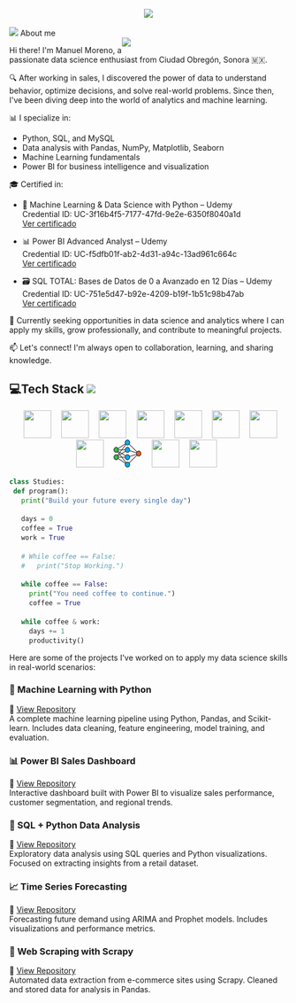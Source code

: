 </h3>
<p align="center">
  <a href="https://github.com/CodeWhiteWeb/CodeWhiteWeb"><img src="https://readme-typing-svg.herokuapp.com?color=%2336BCF7&center=true&vCenter=true&lines=Hi+%2C+welcome+to+my+Github;I+am+Manuel+Moreno;Data+science;%3C3"></a>
</p>
<!--About me icono-->
<picture><img src = "https://github.com/7oSkaaa/7oSkaaa/blob/main/Images/about_me.gif?raw=true" width = 50px></picture> About me

<!--GIF-->
<div>
  <img align="right" src="https://media3.giphy.com/media/v1.Y2lkPTc5MGI3NjExbHAxOHJtZXIzemI3ZmRxYWh0NWo4dm42bXltdzZoOXFpZXp6azlrOSZlcD12MV9pbnRlcm5hbF9naWZfYnlfaWQmY3Q9Zw/3oKIPEqDGUULpEU0aQ/giphy.gif" width="300" />
</div>

<!--Start Intro-->               
<p align="left">Hi there! I'm Manuel Moreno, a passionate data science enthusiast from Ciudad Obregón, Sonora 🇲🇽. </p>

🔍 After working in sales, I discovered the power of data to understand behavior, optimize decisions, and solve real-world problems. Since then, I've been diving deep into the world of analytics and machine learning.

📊 I specialize in:
- Python, SQL, and MySQL
- Data analysis with Pandas, NumPy, Matplotlib, Seaborn
- Machine Learning fundamentals
- Power BI for business intelligence and visualization
  
🎓 Certified in:
- 🧠 Machine Learning & Data Science with Python – Udemy  
  Credential ID: UC-3f16b4f5-7177-47fd-9e2e-6350f8040a1d  
  [Ver certificado](https://www.udemy.com/certificate/UC-3f16b4f5-7177-47fd-9e2e-6350f8040a1d/)

- 📊 Power BI Advanced Analyst – Udemy  
  Credential ID: UC-f5dfb01f-ab2-4d31-a94c-13ad961c664c  
  [Ver certificado](https://www.udemy.com/certificate/UC-f5dfb01f-ab2-4d31-a94c-13ad961c664c/)

- 🗃️ SQL TOTAL: Bases de Datos de 0 a Avanzado en 12 Días – Udemy  
  Credential ID: UC-751e5d47-b92e-4209-b19f-1b51c98b47ab  
  [Ver certificado](https://www.udemy.com/certificate/UC-751e5d47-b92e-4209-b19f-1b51c98b47ab/)


🚀 Currently seeking opportunities in data science and analytics where I can apply my skills, grow professionally, and contribute to meaningful projects.

📫 Let's connect! I'm always open to collaboration, learning, and sharing knowledge.

  </p>
<!--End Intro-->


## 💻Tech Stack <img src = "https://media2.giphy.com/media/QssGEmpkyEOhBCb7e1/giphy.gif?cid=ecf05e47a0n3gi1bfqntqmob8g9aid1oyj2wr3ds3mg700bl&rid=giphy.gif" width = 40px> 

<p align="center">
  <code> <img height="50" src="https://cdn.jsdelivr.net/gh/devicons/devicon@latest/icons/python/python-original.svg" width="50" height="50"> </code>
  <code> <img height="50" src="https://cdn.jsdelivr.net/gh/devicons/devicon@latest/icons/azuresqldatabase/azuresqldatabase-original.svg" width="50" height="50"> </code>
  <code> <img height="50" src="https://cdn.jsdelivr.net/gh/devicons/devicon@latest/icons/mysql/mysql-original-wordmark.svg" width="50" height="50"> </code>
  <code> <img height="50" src="https://cdn.jsdelivr.net/gh/devicons/devicon@latest/icons/pandas/pandas-original.svg" width="50" height="50"> </code>
  <code> <img height="50" src="https://cdn.jsdelivr.net/gh/devicons/devicon@latest/icons/numpy/numpy-original.svg" width="50" height="50"> </code>
  <code> <img height="50" src="https://cdn.jsdelivr.net/gh/devicons/devicon@latest/icons/matplotlib/matplotlib-original.svg"  width="50" height="50"> </code>
  <code> <img height="50" src="https://cdn.jsdelivr.net/gh/devicons/devicon@latest/icons/scikitlearn/scikitlearn-original.svg" width="50" height="50"> </code>
  <code> <img height="50" src="https://github.com/gilbarbara/logos/raw/main/logos/seaborn-icon.svg" width="50" height="50"> </code>
  <code> <img height="50" src="https://github.com/tovacinni/cv-gfx-ml-icons/raw/main/neuralnetwork.svg" width="50" height="50"> </code>
  <code> <img height="50" src="https://cdn.jsdelivr.net/gh/devicons/devicon@latest/icons/jupyter/jupyter-original-wordmark.svg" width="50" height="50"> </code>
  <code> <img height="50" src="https://img.icons8.com/color/48/power-bi.png" width="50" height="50"> </code>
 </p>

 
 ```python
class Studies:
  def program():
    print("Build your future every single day")
    
    days = 0
    coffee = True
    work = True
    
    # While coffee == False:
    #   print("Stop Working.")
    
    while coffee == False:
      print("You need coffee to continue.")
      coffee = True
      
    while coffee & work:
      days += 1
      productivity()
```

Here are some of the projects I've worked on to apply my data science skills in real-world scenarios:

### 🧠 Machine Learning with Python
🔗 [View Repository](https://github.com/tu-usuario/ml-python-project)  
A complete machine learning pipeline using Python, Pandas, and Scikit-learn. Includes data cleaning, feature engineering, model training, and evaluation.

### 📊 Power BI Sales Dashboard
🔗 [View Repository](https://github.com/tu-usuario/powerbi-sales-dashboard)  
Interactive dashboard built with Power BI to visualize sales performance, customer segmentation, and regional trends.

### 🐍 SQL + Python Data Analysis
🔗 [View Repository](https://github.com/tu-usuario/sql-python-analysis)  
Exploratory data analysis using SQL queries and Python visualizations. Focused on extracting insights from a retail dataset.

### 📈 Time Series Forecasting
🔗 [View Repository](https://github.com/tu-usuario/time-series-forecasting)  
Forecasting future demand using ARIMA and Prophet models. Includes visualizations and performance metrics.

### 🐙 Web Scraping with Scrapy
🔗 [View Repository](https://github.com/tu-usuario/web-scraping-scrapy)  
Automated data extraction from e-commerce sites using Scrapy. Cleaned and stored data for analysis in Pandas.



